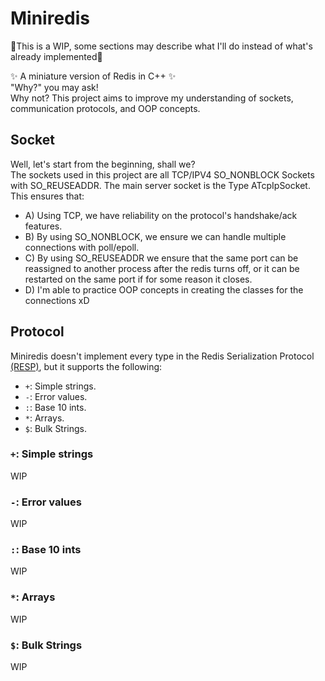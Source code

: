 # Miniredis
🚨This is a WIP, some sections may describe what I'll do instead of what's already implemented🚨 <br/>

✨ A miniature version of Redis in C++ ✨<br/>
"Why?" you may ask! <br/>
Why not? This project aims to improve my understanding of sockets, communication protocols, and OOP concepts.

## Socket
Well, let's start from the beginning, shall we? <br/>
The sockets used in this project are all TCP/IPV4 SO_NONBLOCK Sockets with SO_REUSEADDR. The main server socket is the Type ATcpIpSocket. <br/>
This ensures that: <br/>
* A) Using TCP, we have reliability on the protocol's handshake/ack features.
* B) By using SO_NONBLOCK, we ensure we can handle multiple connections with poll/epoll.
* C) By using SO_REUSEADDR we ensure that the same port can be reassigned to another process after the redis turns off, or it can be restarted on the same port if for some reason it closes.
* D) I'm able to practice OOP concepts in creating the classes for the connections xD

## Protocol
Miniredis doesn't implement every type in the Redis Serialization Protocol [(RESP)](https://redis.io/docs/reference/protocol-spec/), but it supports the following: <br/>
* ```+```: Simple strings.
* ```-```: Error values.
* ```:```: Base 10 ints.
* ```*```: Arrays.
* ```$```: Bulk Strings.

### ```+```: Simple strings
WIP

### ```-```: Error values
WIP

### ```:```: Base 10 ints
WIP

### ```*```: Arrays
WIP

### ```$```: Bulk Strings
WIP
